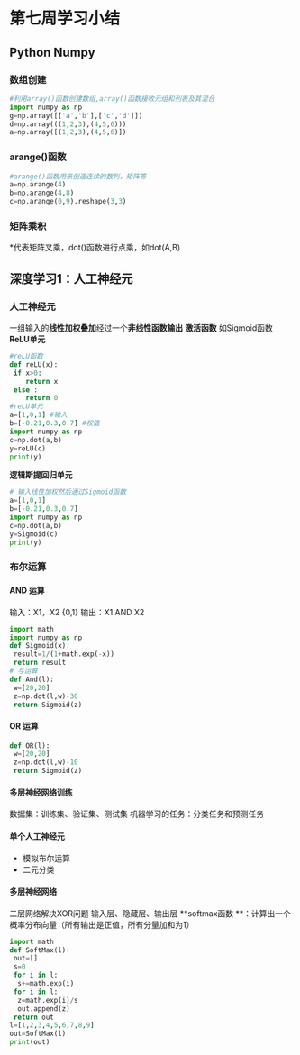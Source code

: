 # 第七周学习小结

## Python Numpy
### 数组创建
```python
#利用array()函数创建数组,array()函数接收元组和列表及其混合
import numpy as np
g=np.array([['a','b'],['c','d']])
d=np.array(((1,2,3),(4,5,6)))
a=np.array([(1,2,3),(4,5,6)])
```
### arange()函数
```python
#arange()函数用来创造连续的数列，矩阵等
a=np.arange(4)
b=np.arange(4,8)
c=np.arange(0,9).reshape(3,3)
```
### 矩阵乘积
*代表矩阵叉乘，dot()函数进行点乘，如dot(A,B)

## 深度学习1：人工神经元
### 人工神经元
一组输入的**线性加权叠加**经过一个**非线性函数输出**
**激活函数** 如Sigmoid函数
**ReLU单元**

```python
#reLU函数
def reLU(x):
 if x>0:
    return x
 else :
    return 0
#reLU单元 
a=[1,0,1] #输入
b=[-0.21,0.3,0.7] #权值
import numpy as np
c=np.dot(a,b)
y=reLU(c)
print(y)
```
**逻辑斯提回归单元**

```python
# 输入线性加权然后通过Sigmoid函数
a=[1,0,1]
b=[-0.21,0.3,0.7]
import numpy as np
c=np.dot(a,b)
y=Sigmoid(c)
print(y)
```
### 布尔运算
#### AND 运算
输入：X1，X2  {0,1}
输出：X1 AND X2
```python
import math
import numpy as np
def Sigmoid(x):
 result=1/(1+math.exp(-x))
 return result
# 与运算
def And(l):
 w=[20,20]
 z=np.dot(l,w)-30
 return Sigmoid(z)
```
#### OR 运算
```python
def OR(l):
 w=[20,20]
 z=np.dot(l,w)-10
 return Sigmoid(z)
```
#### 多层神经网络训练
数据集：训练集、验证集、测试集
机器学习的任务：分类任务和预测任务
#### 单个人工神经元
* 模拟布尔运算
* 二元分类

#### 多层神经网络
二层网络解决XOR问题
输入层、隐藏层、输出层
**softmax函数 **：计算出一个概率分布向量（所有输出是正值，所有分量加和为1）
```python
import math
def SoftMax(l):
 out=[]
 s=0
 for i in l:
  s+=math.exp(i)
 for i in l:
  z=math.exp(i)/s
  out.append(z)
 return out
l=[1,2,3,4,5,6,7,8,9]
out=SoftMax(l)
print(out)
```

